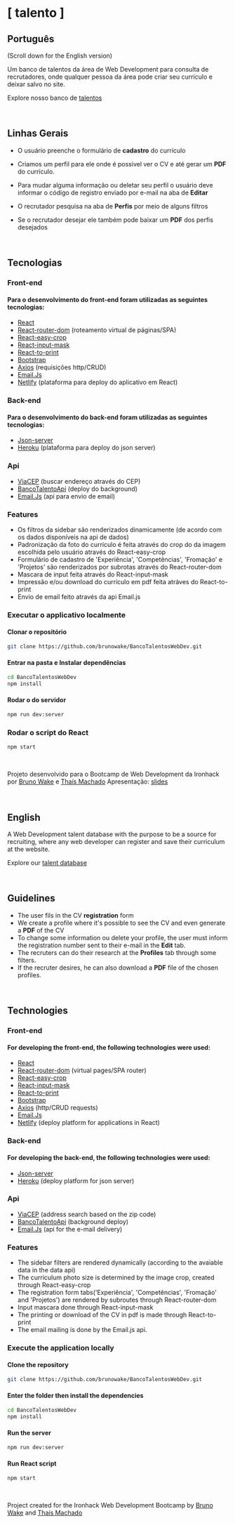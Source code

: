# [ talento ]

## Português

(Scroll down for the English version)

Um banco de talentos da área de Web Development para consulta de recrutadores, onde qualquer pessoa da área pode criar seu currículo e deixar salvo no site.

Explore nosso banco de [talentos](https://bancotalentos.netlify.app/)

<br>

## Linhas Gerais

- O usuário preenche o formulário de **cadastro** do currículo
- Criamos um perfil para ele onde é possivel ver o CV e até gerar um **PDF** do currículo.
- Para mudar alguma informação ou deletar seu perfil o usuário deve informar o código de registro enviado por e-mail na aba de **Editar**

- O recrutador pesquisa na aba de **Perfis** por meio de alguns filtros
- Se o recrutador desejar ele também pode baixar um **PDF** dos perfis desejados

<br>

## Tecnologias 

### Front-end

#### Para o desenvolvimento do front-end foram utilizadas as seguintes tecnologias:

- [React](https://pt-br.reactjs.org/)
- [React-router-dom](https://v5.reactrouter.com/) (roteamento virtual de páginas/SPA)
- [React-easy-crop](https://www.npmjs.com/package/react-easy-crop)
- [React-input-mask](https://www.npmjs.com/package/react-input-mask)
- [React-to-print](https://www.npmjs.com/package/react-to-print)
- [Bootstrap](https://getbootstrap.com/)
- [Axios](https://axios-http.com/) (requisições http/CRUD)
- [Email.Js](https://www.emailjs.com/)
- [Netlify](https://www.netlify.com/) (plataforma para deploy do aplicativo em React)

### Back-end

#### Para o desenvolvimento do back-end foram utilizadas as seguintes tecnologias:

- [Json-server](https://www.npmjs.com/package/json-server)
- [Heroku](https://www.heroku.com/platform) (plataforma para deploy do json server)

### Api

- [ViaCEP](https://viacep.com.br/) (buscar endereço através do CEP)
- [BancoTalentoApi](https://bancotalentosapi.herokuapp.com/perfis) (deploy do background)
- [Email.Js](https://www.emailjs.com/) (api para envio de email)

### Features

- Os filtros da sidebar são renderizados dinamicamente (de acordo com os dados disponíveis na api de dados)
- Padronização da foto do currículo é feita através do crop do da imagem escolhida pelo usuário através do React-easy-crop
- Formulário de cadastro de 'Experiência', 'Competências', 'Fromação' e 'Projetos' são renderizados por subrotas através do React-router-dom
- Mascara de input feita através do React-input-mask
- Impressão e/ou download do currículo em pdf feita atráves do React-to-print
- Envio de email feito através da api Email.js

### Executar o applicativo localmente

#### Clonar o repositório

```sh
git clone https://github.com/brunowake/BancoTalentosWebDev.git
```

#### Entrar na pasta e Instalar dependências

```sh
cd BancoTalentosWebDev
npm install
```

#### Rodar o do servidor

```sh
npm run dev:server
```

### Rodar o script do React

```sh
npm start
```

<br>

Projeto desenvolvido para o Bootcamp de Web Development da Ironhack por [Bruno Wake](https://github.com/brunowake) e [Thaís Machado](https://github.com/thaismachado31)
Apresentação: [slides](https://docs.google.com/presentation/d/1TybQg7seaZuUQ8CS7L1IYh_71bGjx3J-2u9jgq8g6cU/edit?usp=sharing)

<br>

## English

A Web Development talent database with the purpose to be a source for recruiting, where any web developer can register and save their curriculum at the website.

Explore our [talent database](https://bancotalentos.netlify.app/)

<br>

## Guidelines

- The user fils in the CV **registration** form
- We create a profile where it's possible to see the CV and even generate a **PDF** of the CV
- To change some information ou delete your profile, the user must inform the registration number sent to their e-mail in the **Edit** tab.
- The recruters can do their research at the **Profiles** tab through some filters.
- If the recruter desires, he can also download a **PDF** file of the chosen profiles.

<br>

## Technologies

### Front-end

#### For developing the front-end, the following technologies were used:

- [React](https://pt-br.reactjs.org/)
- [React-router-dom](https://v5.reactrouter.com/) (virtual pages/SPA router)
- [React-easy-crop](https://www.npmjs.com/package/react-easy-crop)
- [React-input-mask](https://www.npmjs.com/package/react-input-mask)
- [React-to-print](https://www.npmjs.com/package/react-to-print)
- [Bootstrap](https://getbootstrap.com/)
- [Axios](https://axios-http.com/) (http/CRUD requests)
- [Email.Js](https://www.emailjs.com/)
- [Netlify](https://www.netlify.com/) (deploy platform for applications in React)

### Back-end

#### For developing the back-end, the following technologies were used:

- [Json-server](https://www.npmjs.com/package/json-server)
- [Heroku](https://www.heroku.com/platform) (deploy platform for json server)

### Api

- [ViaCEP](https://viacep.com.br/) (address search based on the zip code)
- [BancoTalentoApi](https://bancotalentosapi.herokuapp.com/perfis) (background deploy)
- [Email.Js](https://www.emailjs.com/) (api for the e-mail delivery)

### Features

- The sidebar filters are rendered dynamically (according to the avaiable data in the data api)
- The curriculum photo size is determined by the image crop, created through React-easy-crop
- The registration form tabs('Experiência', 'Competências', 'Fromação' and 'Projetos') are rendered by subroutes through React-router-dom
- Input mascara done through React-input-mask
- The printing or download of the CV in pdf is made through React-to-print
- The email mailing is done by the Email.js api.

### Execute the application locally

#### Clone the repository

```sh
git clone https://github.com/brunowake/BancoTalentosWebDev.git
```

#### Enter the folder then install the dependencies

```sh
cd BancoTalentosWebDev
npm install
```

#### Run the server

```sh
npm run dev:server
```

#### Run React script

```sh
npm start
```

<br>

Project created for the Ironhack Web Development Bootcamp by [Bruno Wake](https://github.com/brunowake) and [Thaís Machado](https://github.com/thaismachado31)
